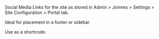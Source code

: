 Social Media Links for the site as stored in Admin > Jomres > Settings > Site Configuration > Portal tab.

Ideal for placement in a footer or sidebar.

Use as a shortcode. 